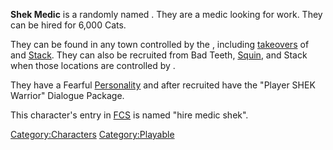 **Shek Medic** is a randomly named [](Generic_Recruits.md). They are a medic looking for
work. They can be hired for 6,000 Cats.

They can be found in any town controlled by the [](03%20-%20Projects%20&%20Wikis/Kenshi/Kenshi%20Wiki/Kenshi%20Wiki%20Template/Shek_Kingdom.md), including
[takeovers](Town_Overrides.md "wikilink") of [](Bad_Teeth.md) and [Stack](Stack.md "wikilink"). They can
also be recruited from Bad Teeth, [Squin](Squin.md "wikilink"), and Stack
when those locations are controlled by [](03%20-%20Projects%20&%20Wikis/Kenshi/Kenshi%20Wiki/Kenshi%20Wiki%20Template/Kral's_Chosen.md).

They have a Fearful [Personality](Personality.md "wikilink") and after
recruited have the "Player SHEK Warrior" Dialogue Package.

This character's entry in [FCS](Forgotten_Construction_Set.md "wikilink")
is named "hire medic shek".

[Category:Characters](Category:Characters "wikilink")
[Category:Playable](Category:Playable "wikilink")